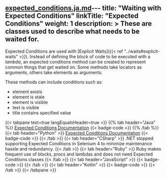 [expected_conditions.ja.md](expected_conditions.ja.md)---
title: "Waiting with Expected Conditions"
linkTitle: "Expected Conditions"
weight: 1
description: >
  These are classes used to describe what needs to be waited for.
---

Expected Conditions are used with [Explicit Waits]({{< ref "../waits#explicit-waits" >}}).
Instead of defining the block of code to be executed with a _lambda_, an expected
conditions method can be created to represent common things that get waited on. Some
methods take locators as arguments, others take elements as arguments.

These methods can include conditions such as:

* element exists
* element is stale
* element is visible
* text is visible
* title contains specified value

{{< tabpane text=true langEqualsHeader=true >}}
{{% tab header="Java" %}}
[Expected Conditions Documentation](https://www.selenium.dev/selenium/docs/api/java/org/openqa/selenium/support/ui/ExpectedConditions.html)
{{< badge-code >}}
{{% /tab %}}
{{< tab header="Python" >}}
[Expected Conditions Documentation](https://www.selenium.dev/selenium/docs/api/py/webdriver_support/selenium.webdriver.support.expected_conditions.html)
{{< badge-code >}}
{{< /tab >}}
{{< tab header="CSharp" >}}
.NET stopped supporting Expected Conditions in Selenium 4 to minimize maintenance hassle and redundancy.
{{< /tab >}}
{{< tab header="Ruby" >}}
Ruby makes frequent use of blocks, procs and lambdas and does not need Expected Conditions classes
{{< /tab >}}
{{< tab header="JavaScript" >}}
{{< badge-code >}}
{{< /tab >}}
{{< tab header="Kotlin" >}}
{{< badge-code >}}
{{< /tab >}}
{{< /tabpane >}}
